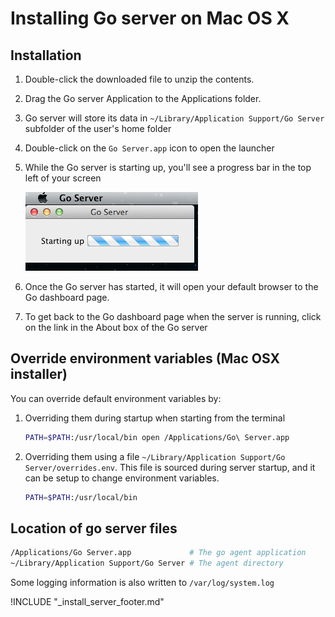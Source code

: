 # Installing Go server on Mac OS X

<!-- toc -->

## Installation

1.  Double-click the downloaded file to unzip the contents.
2.  Drag the Go server Application to the Applications folder.
3.  Go server will store its data in ```~/Library/Application Support/Go Server``` subfolder of the user's home folder
4.  Double-click on the ```Go Server.app``` icon to open the launcher
5.  While the Go server is starting up, you'll see a progress bar in the top left of your screen

    ![Go server OSX startup](../../../resources/images/cruise_server_osx_startup.png)

6.  Once the Go server has started, it will open your default browser to the Go dashboard page.
7.  To get back to the Go dashboard page when the server is running, click on the link in the About box of the Go server

## Override environment variables (Mac OSX installer)

You can override default environment variables by:

1. Overriding them during startup when starting from the terminal
    ```bash
    PATH=$PATH:/usr/local/bin open /Applications/Go\ Server.app
    ```

2. Overriding them using a file ```~/Library/Application Support/Go Server/overrides.env```. This file is sourced during server startup, and it can be setup to change environment variables.
    ```bash
    PATH=$PATH:/usr/local/bin
    ```

## Location of go server files

```bash
/Applications/Go Server.app             # The go agent application
~/Library/Application Support/Go Server # The agent directory
```

Some logging information is also written to ```/var/log/system.log```

!INCLUDE "_install_server_footer.md"
